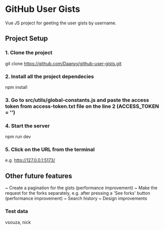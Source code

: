 # GitHub User Gists

Vue JS project for geeting the user gists by username.

## Project Setup

### 1. Clone the project
git clone https://github.com/Daanyy/github-user-gists.git

### 2. Install all the project dependecies
npm install

### 3. Go to src/utils/global-constants.js and paste the access token from access-token.txt file on the line 2 (ACCESS_TOKEN = '')

### 4. Start the server
npm run dev

### 5. Click on the URL from the terminal
e.g. http://127.0.0.1:5173/

## Other future features

~ Create a pagination for the gists (performance improvement)
~ Make the request for the forks separately, e.g. after pressing a 'See forks' button (performance improvement)
~ Search history
~ Design improvements

### Test data
vsouza, nick